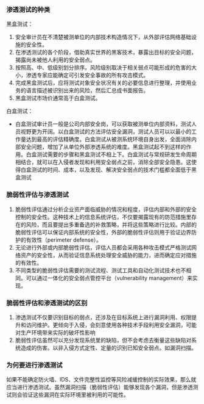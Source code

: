 ### 渗透测试的种类

黑盒测试：

1. 安全审计员在不清楚被测单位的内部技术构造情况下，从外部评估网络基础设施的安全性。
2. 在渗透测试的各个阶段，借助真实世界的黑客技术，暴露出目标的安全问题，揭露尚未被他人利用的安全弱点。
3. 按照高、中、低级别划分排序。风险级别取决于相关弱点可能形成的危害的大小，渗透专家应能确定可引发安全事故的所有攻击模式。
4. 完成黑盒测试后，应将测试对象安全状况有关的必要信息进行整理，并使用业务的语言描述被识别出来的风险，然后汇总成书面报告。
5. 黑盒测试市场价通常高于白盒测试。

白盒测试：

- 白盒测试审计员一般是公司内部安全岗，可以获取被测单位内部资料，测试人员视野更为开阔。以白盒测试的方法评估安全漏洞，测试人员可以以最小的工作量达到最高的评估精确度。白盒测试从被测系统环境自身出发，全面消除内部安全问题，增加了从单位外部渗透系统的难度。黑盒测试起不到这样的作用。白盒测试需要的步骤和黑盒测试不相上下。白盒测试与常规研发生命周期相结合，就可以在入侵者发现和利用安全弱点之前，消除全部安全隐患。这使得白盒测试的时间、成本，以及发现、解决安全弱点的技术门槛都全面低于黑盒测试	

### 脆弱性评估与渗透测试

1. 脆弱性评估通过分析企业资产面临威胁的情况和程度，评估内部和外部的安全控制的安全性。这种技术上的信息系统评估，不仅要揭露现有的防范措施里存在的风险，而且要提出多重备选的补救策略，并将这些策略进行比较。内部的脆弱性评估可以保证内部系统的安全性，外部的脆弱性评估则用于验证边界防护的有效性（perimeter defense）。
2. 无论进行外部或内部脆弱性评估，评估人员都会采用各种攻击模式严格测试网络资产的安全性，从而验证信息系统处理安全威胁的能力，进而确定应对措施的有效性。
3. 不同类型的脆弱性评估需要的测试流程、测试工具和自动化测试技术也不相同。可以通过一体化的安全弱点管控平台（vulnerability management）来实现。

### 脆弱性评估和渗透测试的区别

1. 渗透测试不仅要识别目标的弱点，还涉及在目标系统上进行漏洞利用、权限提升和访问维护。更倾向于入侵，会刻意使用各种技术手段利用安全漏洞，可能对生产环境带来实际的破坏性影响
2. 脆弱性评估虽然可以充分发现系统里的缺陷，但不会考虑去衡量这些缺陷对系统造成的伤害。以非入侵方式定性、定量的识别已知安全弱点。如漏洞扫描。

### 为何要进行渗透测试

如果不能确定防火墙、IDS、文件完整性监控等风险减缓控制的实际效果，那么就应当进行渗透测试。虽然漏洞扫描（脆弱性评估）能够发现各个漏洞，但是渗透测试则会验证这些漏洞在实际环境里被利用的可能性。



